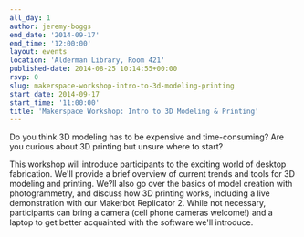 ```yaml
---
all_day: 1
author: jeremy-boggs
end_date: '2014-09-17'
end_time: '12:00:00'
layout: events
location: 'Alderman Library, Room 421'
published-date: 2014-08-25 10:14:55+00:00
rsvp: 0
slug: makerspace-workshop-intro-to-3d-modeling-printing
start_date: 2014-09-17
start_time: '11:00:00'
title: 'Makerspace Workshop: Intro to 3D Modeling & Printing'
---
```


Do you think 3D modeling has to be expensive and time-consuming? Are you curious about 3D printing but unsure where to start?

This workshop will introduce participants to the exciting world of desktop fabrication. We'll provide a brief overview of current trends and tools for 3D modeling and printing. We?ll also go over the basics of model creation with photogrammetry, and discuss how 3D printing works, including a live demonstration with our Makerbot Replicator 2. While not necessary, participants can bring a camera (cell phone cameras welcome!) and a laptop to get better acquainted with the software we'll introduce.
